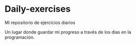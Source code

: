 # Daily-exercises
Mi repositorio de ejercicios diarios

Un lugar donde guardar mi progreso a través de los días en la programación. 
